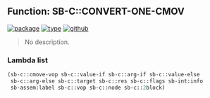 ## Function: SB-C::CONVERT-ONE-CMOV
[![package](https://img.shields.io/badge/Package-SB--C-5f9ea0.svg?style=social&colorA=999999)](../) [![type](https://img.shields.io/badge/Type-Function-5f9ea0.svg?style=social&colorA=999999)](../#function) [![github](https://img.shields.io/badge/GitHub-View_the_source-5f9ea0.svg?style=social&colorA=999999&logo=github)](https://github.com/sbcl/sbcl/blob/master/src/compiler/ir2opt.lisp/) 

> No description.

### Lambda list
```cl
(sb-c::cmove-vop sb-c::value-if sb-c::arg-if sb-c::value-else
 sb-c::arg-else sb-c::target sb-c::res sb-c::flags sb-int:info
 sb-assem:label sb-c::vop sb-c::node sb-c::2block)
```
